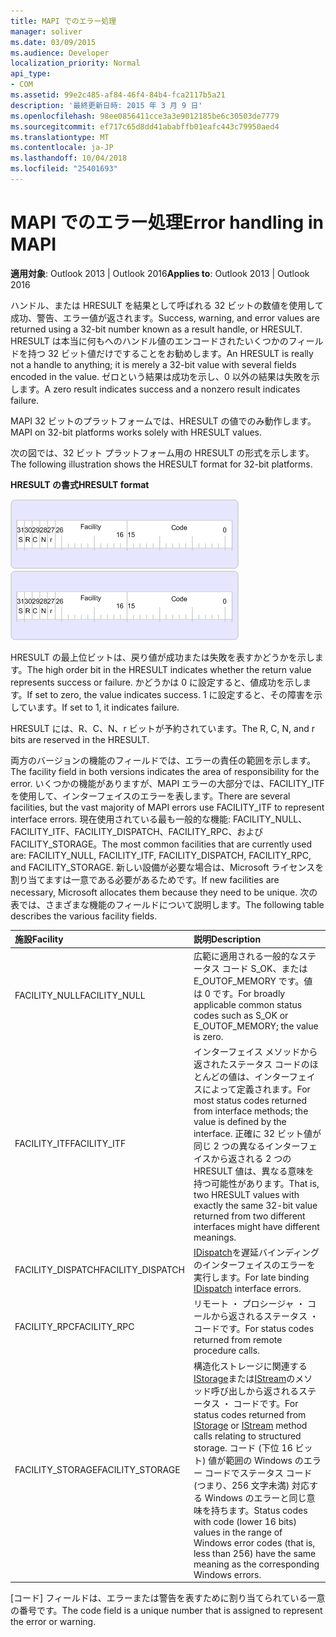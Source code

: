 ```yaml
---
title: MAPI でのエラー処理
manager: soliver
ms.date: 03/09/2015
ms.audience: Developer
localization_priority: Normal
api_type:
- COM
ms.assetid: 99e2c485-af84-46f4-84b4-fca2117b5a21
description: '最終更新日時: 2015 年 3 月 9 日'
ms.openlocfilehash: 98ee0856411cce3a3e9012185be6c30503de7779
ms.sourcegitcommit: ef717c65d8dd41ababffb01eafc443c79950aed4
ms.translationtype: MT
ms.contentlocale: ja-JP
ms.lasthandoff: 10/04/2018
ms.locfileid: "25401693"
---
```

# <a name="error-handling-in-mapi"></a><span data-ttu-id="3083e-103">MAPI でのエラー処理</span><span class="sxs-lookup"><span data-stu-id="3083e-103">Error handling in MAPI</span></span>

<span data-ttu-id="3083e-104">**適用対象**: Outlook 2013 | Outlook 2016</span><span class="sxs-lookup"><span data-stu-id="3083e-104">**Applies to**: Outlook 2013 | Outlook 2016</span></span> 
  
<span data-ttu-id="3083e-105">ハンドル、または HRESULT を結果として呼ばれる 32 ビットの数値を使用して成功、警告、エラー値が返されます。</span><span class="sxs-lookup"><span data-stu-id="3083e-105">Success, warning, and error values are returned using a 32-bit number known as a result handle, or HRESULT.</span></span> <span data-ttu-id="3083e-106">HRESULT は本当に何もへのハンドル値のエンコードされたいくつかのフィールドを持つ 32 ビット値だけですることをお勧めします。</span><span class="sxs-lookup"><span data-stu-id="3083e-106">An HRESULT is really not a handle to anything; it is merely a 32-bit value with several fields encoded in the value.</span></span> <span data-ttu-id="3083e-107">ゼロという結果は成功を示し、0 以外の結果は失敗を示します。</span><span class="sxs-lookup"><span data-stu-id="3083e-107">A zero result indicates success and a nonzero result indicates failure.</span></span>
  
<span data-ttu-id="3083e-108">MAPI 32 ビットのプラットフォームでは、HRESULT の値でのみ動作します。</span><span class="sxs-lookup"><span data-stu-id="3083e-108">MAPI on 32-bit platforms works solely with HRESULT values.</span></span>
  
<span data-ttu-id="3083e-109">次の図では、32 ビット プラットフォーム用の HRESULT の形式を示します。</span><span class="sxs-lookup"><span data-stu-id="3083e-109">The following illustration shows the HRESULT format for 32-bit platforms.</span></span>
  
<span data-ttu-id="3083e-110">**HRESULT の書式**</span><span class="sxs-lookup"><span data-stu-id="3083e-110">**HRESULT format**</span></span>
  
<span data-ttu-id="3083e-111">![HRESULT の形式](media/amapi_49.gif "HRESULT の形式")</span><span class="sxs-lookup"><span data-stu-id="3083e-111">![HRESULT format](media/amapi_49.gif "HRESULT format")</span></span>
  
<span data-ttu-id="3083e-112">HRESULT の最上位ビットは、戻り値が成功または失敗を表すかどうかを示します。</span><span class="sxs-lookup"><span data-stu-id="3083e-112">The high order bit in the HRESULT indicates whether the return value represents success or failure.</span></span> <span data-ttu-id="3083e-113">かどうかは 0 に設定すると、値成功を示します。</span><span class="sxs-lookup"><span data-stu-id="3083e-113">If set to zero, the value indicates success.</span></span> <span data-ttu-id="3083e-114">1 に設定すると、その障害を示しています。</span><span class="sxs-lookup"><span data-stu-id="3083e-114">If set to 1, it indicates failure.</span></span>
  
<span data-ttu-id="3083e-115">HRESULT には、R、C、N、r ビットが予約されています。</span><span class="sxs-lookup"><span data-stu-id="3083e-115">The R, C, N, and r bits are reserved in the HRESULT.</span></span>
  
<span data-ttu-id="3083e-116">両方のバージョンの機能のフィールドでは、エラーの責任の範囲を示します。</span><span class="sxs-lookup"><span data-stu-id="3083e-116">The facility field in both versions indicates the area of responsibility for the error.</span></span> <span data-ttu-id="3083e-117">いくつかの機能がありますが、MAPI エラーの大部分では、FACILITY_ITF を使用して、インターフェイスのエラーを表します。</span><span class="sxs-lookup"><span data-stu-id="3083e-117">There are several facilities, but the vast majority of MAPI errors use FACILITY_ITF to represent interface errors.</span></span> <span data-ttu-id="3083e-118">現在使用されている最も一般的な機能: FACILITY_NULL、FACILITY_ITF、FACILITY_DISPATCH、FACILITY_RPC、および FACILITY_STORAGE。</span><span class="sxs-lookup"><span data-stu-id="3083e-118">The most common facilities that are currently used are: FACILITY_NULL, FACILITY_ITF, FACILITY_DISPATCH, FACILITY_RPC, and FACILITY_STORAGE.</span></span> <span data-ttu-id="3083e-119">新しい設備が必要な場合は、Microsoft ライセンスを割り当てますは一意である必要があるためです。</span><span class="sxs-lookup"><span data-stu-id="3083e-119">If new facilities are necessary, Microsoft allocates them because they need to be unique.</span></span> <span data-ttu-id="3083e-120">次の表では、さまざまな機能のフィールドについて説明します。</span><span class="sxs-lookup"><span data-stu-id="3083e-120">The following table describes the various facility fields.</span></span>
  
|<span data-ttu-id="3083e-121">施設</span><span class="sxs-lookup"><span data-stu-id="3083e-121">Facility</span></span>|<span data-ttu-id="3083e-122">説明</span><span class="sxs-lookup"><span data-stu-id="3083e-122">Description</span></span>|
|:-----|:-----|
|<span data-ttu-id="3083e-123">FACILITY_NULL</span><span class="sxs-lookup"><span data-stu-id="3083e-123">FACILITY_NULL</span></span>  <br/> |<span data-ttu-id="3083e-124">広範に適用される一般的なステータス コード S_OK、または E_OUTOF_MEMORY です。値は 0 です。</span><span class="sxs-lookup"><span data-stu-id="3083e-124">For broadly applicable common status codes such as S_OK or E_OUTOF_MEMORY; the value is zero.</span></span>  <br/> |
|<span data-ttu-id="3083e-125">FACILITY_ITF</span><span class="sxs-lookup"><span data-stu-id="3083e-125">FACILITY_ITF</span></span>  <br/> |<span data-ttu-id="3083e-126">インターフェイス メソッドから返されたステータス コードのほとんどの値は、インターフェイスによって定義されます。</span><span class="sxs-lookup"><span data-stu-id="3083e-126">For most status codes returned from interface methods; the value is defined by the interface.</span></span> <span data-ttu-id="3083e-127">正確に 32 ビット値が同じ 2 つの異なるインターフェイスから返される 2 つの HRESULT 値は、異なる意味を持つ可能性があります。</span><span class="sxs-lookup"><span data-stu-id="3083e-127">That is, two HRESULT values with exactly the same 32-bit value returned from two different interfaces might have different meanings.</span></span>  <br/> |
|<span data-ttu-id="3083e-128">FACILITY_DISPATCH</span><span class="sxs-lookup"><span data-stu-id="3083e-128">FACILITY_DISPATCH</span></span>  <br/> |<span data-ttu-id="3083e-129">[IDispatch](https://msdn.microsoft.com/library/ms221608.aspx)を遅延バインディングのインターフェイスのエラーを実行します。</span><span class="sxs-lookup"><span data-stu-id="3083e-129">For late binding [IDispatch](https://msdn.microsoft.com/library/ms221608.aspx) interface errors.</span></span>  <br/> |
|<span data-ttu-id="3083e-130">FACILITY_RPC</span><span class="sxs-lookup"><span data-stu-id="3083e-130">FACILITY_RPC</span></span>  <br/> |<span data-ttu-id="3083e-131">リモート ・ プロシージャ ・ コールから返されるステータス ・ コードです。</span><span class="sxs-lookup"><span data-stu-id="3083e-131">For status codes returned from remote procedure calls.</span></span>  <br/> |
|<span data-ttu-id="3083e-132">FACILITY_STORAGE</span><span class="sxs-lookup"><span data-stu-id="3083e-132">FACILITY_STORAGE</span></span>  <br/> |<span data-ttu-id="3083e-133">構造化ストレージに関連する[IStorage](https://msdn.microsoft.com/library/aa380015%28VS.85%29.aspx)または[IStream](https://msdn.microsoft.com/library/aa380034%28VS.85%29.aspx)のメソッド呼び出しから返されるステータス ・ コードです。</span><span class="sxs-lookup"><span data-stu-id="3083e-133">For status codes returned from [IStorage](https://msdn.microsoft.com/library/aa380015%28VS.85%29.aspx) or [IStream](https://msdn.microsoft.com/library/aa380034%28VS.85%29.aspx) method calls relating to structured storage.</span></span> <span data-ttu-id="3083e-134">コード (下位 16 ビット) 値が範囲の Windows のエラー コードでステータス コード (つまり、256 文字未満) 対応する Windows のエラーと同じ意味を持ちます。</span><span class="sxs-lookup"><span data-stu-id="3083e-134">Status codes with code (lower 16 bits) values in the range of Windows error codes (that is, less than 256) have the same meaning as the corresponding Windows errors.</span></span>  <br/> |
   
<span data-ttu-id="3083e-135">[コード] フィールドは、エラーまたは警告を表すために割り当てられている一意の番号です。</span><span class="sxs-lookup"><span data-stu-id="3083e-135">The code field is a unique number that is assigned to represent the error or warning.</span></span>
  

